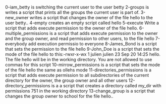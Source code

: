 0-iam_betty is switching the current user to the user betty
2-groups is writes a script that prints all the groups the current user is part of.
3-new_owner writes a script that changes the owner of the file hello to the user betty..
4-empty creates an empty script called hello
5-execute Write a script that adds execute permission to the owner of the file hello.
6-multiple_permissions is a script that adds execute permission to the owner and the group owner, and read permission to other users, to the file hello
7-everybody add execution permissio to everyone
8-James_Bond is a script that sets the permission to the file hello
9-John_Doe is a script that sets the mode of the file hello to this:-rwxr-x-wx 1 julien julien 23 Sep 20 14:25 hello. The file hello will be in the working directory. You are not allowed to use commas for this script
10-mirrow_permissions is a script that sets the mode of the file hello the same as ollehs mode
11-directories_permissions is a script that adds execute permission to all subdirectories of the current directory for the owner, the group owner and all other users
12-directory_permissions is a a script that creates a directory called my_dir with permissions 751 in the working directory
13-change_group is a script that changes the group owner to school for the file hello..
